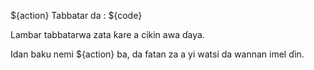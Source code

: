 ${action} Tabbatar da : ${code}

Lambar tabbatarwa zata ƙare a cikin awa ɗaya.

Idan baku nemi ${action} ba, da fatan za a yi watsi da wannan imel ɗin.